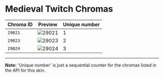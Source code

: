 # Medieval Twitch Chromas

| Chroma ID | Preview | Unique number |
|---|---|---|
| `29021` | ![29021](https://raw.communitydragon.org/latest/plugins/rcp-be-lol-game-data/global/default/v1/champion-chroma-images/29/29021.png) | 1 |
| `29023` | ![29023](https://raw.communitydragon.org/latest/plugins/rcp-be-lol-game-data/global/default/v1/champion-chroma-images/29/29023.png) | 2 |
| `29024` | ![29024](https://raw.communitydragon.org/latest/plugins/rcp-be-lol-game-data/global/default/v1/champion-chroma-images/29/29024.png) | 3 |

---

**Note:** 'Unique number' is just a sequential counter for the chromas listed in the API for this skin.